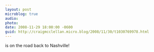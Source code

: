 ```yaml
---
layout: post
microblog: true
audio: 
photo: 
date: 2008-11-29 18:00:00 -0600
guid: http://craigmcclellan.micro.blog/2008/11/30/t1030769978.html
---
```

is on the road back to Nashville!
